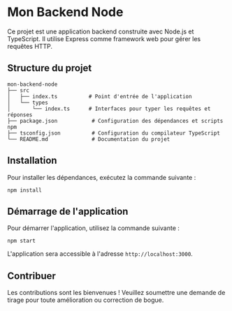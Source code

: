 # Mon Backend Node

Ce projet est une application backend construite avec Node.js et TypeScript. Il utilise Express comme framework web pour gérer les requêtes HTTP.

## Structure du projet

```
mon-backend-node
├── src
│   ├── index.ts          # Point d'entrée de l'application
│   └── types
│       └── index.ts      # Interfaces pour typer les requêtes et réponses
├── package.json           # Configuration des dépendances et scripts npm
├── tsconfig.json          # Configuration du compilateur TypeScript
└── README.md              # Documentation du projet
```

## Installation

Pour installer les dépendances, exécutez la commande suivante :

```
npm install
```

## Démarrage de l'application

Pour démarrer l'application, utilisez la commande suivante :

```
npm start
```

L'application sera accessible à l'adresse `http://localhost:3000`.

## Contribuer

Les contributions sont les bienvenues ! Veuillez soumettre une demande de tirage pour toute amélioration ou correction de bogue.